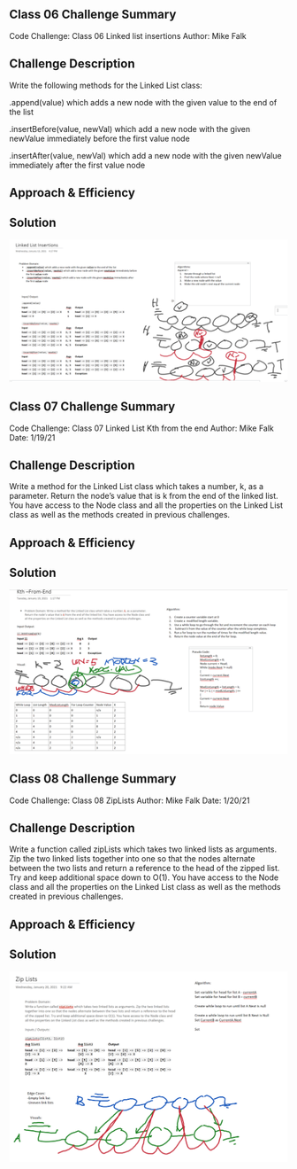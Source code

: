 ## Class 06 Challenge Summary
Code Challenge: Class 06 Linked list insertions
Author: Mike Falk

## Challenge Description
Write the following methods for the Linked List class:

.append(value) which adds a new node with the given value to the end of the list

.insertBefore(value, newVal) which add a new node with the given newValue immediately before the first value node

.insertAfter(value, newVal) which add a new node with the given newValue immediately after the first value node

## Approach & Efficiency


## Solution
![LinkedListInsertion](../../dotnet/Assets/LinkedListInsertion.png)


## Class 07 Challenge Summary
Code Challenge: Class 07 Linked List Kth from the end
Author: Mike Falk
Date: 1/19/21

## Challenge Description
Write a method for the Linked List class which takes a number, k, as a parameter. Return the node’s value that is k from the end of the linked list. You have access to the Node class and all the properties on the Linked List class as well as the methods created in previous challenges.

## Approach & Efficiency


## Solution
![KthFromTheEnd](../../dotnet/Assets/Kth-From-End.png)


## Class 08 Challenge Summary
Code Challenge: Class 08 ZipLists 
Author: Mike Falk
Date: 1/20/21

## Challenge Description
Write a function called zipLists which takes two linked lists as arguments. Zip the two linked lists together into one so that the nodes alternate between the two lists and return a reference to the head of the zipped list. Try and keep additional space down to O(1). You have access to the Node class and all the properties on the Linked List class as well as the methods created in previous challenges.

## Approach & Efficiency


## Solution
![KthFromTheEnd](../../dotnet/Assets/ZipLists.png)
